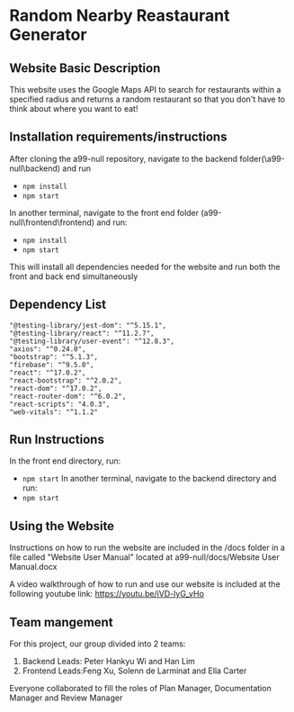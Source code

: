 
# Random Nearby Reastaurant Generator

## Website Basic Description
This website uses the Google Maps API to search for restaurants within a specified radius and returns a random restaurant so that you don't have to think about where you want to eat!

## Installation requirements/instructions

After cloning the a99-null repository, navigate to the backend folder(\a99-null\backend) and run
- ```npm install```
- ```npm start```

 In another terminal, navigate to the front end folder (a99-null\frontend\frontend) and run:
- ```npm install```
- ```npm start```

This will install all dependencies needed for the website and run both the front and back end simultaneously

## Dependency List

    "@testing-library/jest-dom": "^5.15.1",
    "@testing-library/react": "^11.2.7",
    "@testing-library/user-event": "^12.8.3",
    "axios": "^0.24.0",
    "bootstrap": "^5.1.3",
    "firebase": "^9.5.0",
    "react": "^17.0.2",
    "react-bootstrap": "^2.0.2",
    "react-dom": "^17.0.2",
    "react-router-dom": "^6.0.2",
    "react-scripts": "4.0.3",
    "web-vitals": "^1.1.2"

## Run Instructions
In the front end directory, run:
- ```npm start```
In another terminal, navigate to the backend directory and run:
- ```npm start```

## Using the Website
Instructions on how to run the website are included in the /docs folder in a file called "Website User Manual" located at a99-null/docs/Website User Manual.docx

A video walkthrough of how to run and use our website is included at the following youtube link: https://youtu.be/iVD-lyG_vHo

## Team mangement
For this project, our group divided into 2 teams:
1. Backend Leads: Peter Hankyu Wi and Han Lim
2. Frontend Leads:Feng Xu, Solenn de Larminat and Ella Carter

Everyone collaborated to fill the roles of Plan Manager, Documentation Manager and Review Manager
